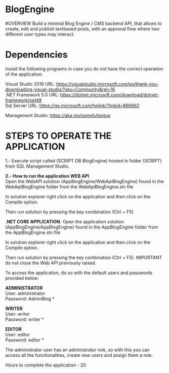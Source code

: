 # BlogEngine

#OVERVIEW
Build a minimal Blog Engine / CMS backend API, that allows to create, edit and publish textbased
posts, with an approval flow where two different user types may interact.

# Dependencies
Install the following programs in case you do not have the correct operation of the application.

Visual Studio 2019 URL: https://visualstudio.microsoft.com/es/thank-you-downloading-visual-studio/?sku=Community&rel=16
<br />
.NET Framework 5.0 URL: https://dotnet.microsoft.com/download/dotnet-framework/net48
<br />
Sql Server URL: https://go.microsoft.com/fwlink/?linkid=866662

Management Studio: https://aka.ms/ssmsfullsetup

# STEPS TO OPERATE THE APPLICATION
1.- Execute script called (SCRIPT DB BlogEngine) hosted in folder (SCRIPT) from SQL Management Studio.

<b>2.- How to run the application WEB API</b>
<br />
Open the WebAPI solution (AppBlogEngine/WebApiBlogEngine) found in the WebApiBlogEngine folder from the WebApiBlogEngine.sln file

In solution explorer right click on the application and then click on the Compile option.

Then run solution by pressing the key combination (Ctrl + F5)

<b>.NET CORE APPLICATION.</b>
Open the application solution (AppBlogEngine/AppBlogEngine) found in the AppBlogEngine folder from the AppBlogEngine.sln file

In solution explorer right click on the application and then click on the Compile option.

Then run solution by pressing the key combination (Ctrl + F5). IMPORTANT do not close the Web API previously raised.


To access the application, do so with the default users and passwords provided below:

<b>ADMINISTRATOR</b>
<br />
User: administrator
<br />
Password: AdminBlog *

<b>WRITER</b>
<br />
User: writer
<br />
Password: writer *

<b>EDITOR</b>
<br />
User: editor
<br />
Password: editor *

The administrator user has an administrator role, so with this you can access all the functionalities, create new users and assign them a role.

Hours to complete the application - 20
